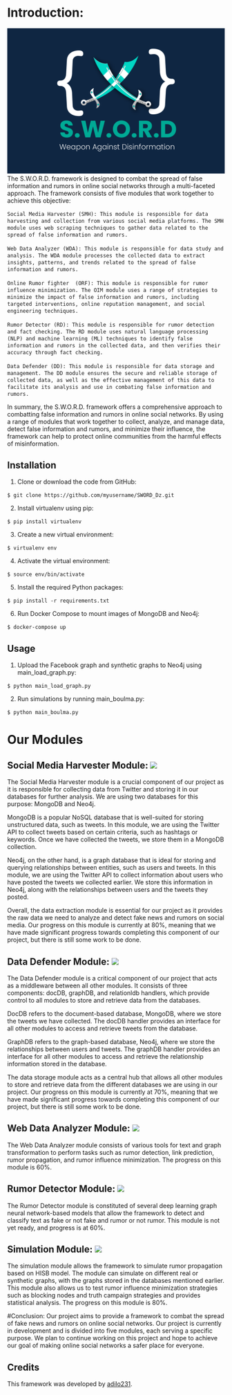 # Introduction:
![SWORD LOGO.png](https://github.com/adilo231/SWORD_Dz/blob/90bf81b9897a5531ca9c57185bc4d55bb8cbe5d8/SWORD%20LOGO.png)
The S.W.O.R.D. framework is designed to combat the spread of false information and rumors in online social networks through a multi-faceted approach. The framework consists of five modules that work together to achieve this objective:

    Social Media Harvester (SMH): This module is responsible for data harvesting and collection from various social media platforms. The SMH module uses web scraping techniques to gather data related to the spread of false information and rumors.

    Web Data Analyzer (WDA): This module is responsible for data study and analysis. The WDA module processes the collected data to extract insights, patterns, and trends related to the spread of false information and rumors.

    Online Rumor fighter  (ORF): This module is responsible for rumor influence minimization. The OIM module uses a range of strategies to minimize the impact of false information and rumors, including targeted interventions, online reputation management, and social engineering techniques.

    Rumor Detector (RD): This module is responsible for rumor detection and fact checking. The RD module uses natural language processing (NLP) and machine learning (ML) techniques to identify false information and rumors in the collected data, and then verifies their accuracy through fact checking.

    Data Defender (DD): This module is responsible for data storage and management. The DD module ensures the secure and reliable storage of collected data, as well as the effective management of this data to facilitate its analysis and use in combating false information and rumors.

In summary, the S.W.O.R.D. framework offers a comprehensive approach to combatting false information and rumors in online social networks. By using a range of modules that work together to collect, analyze, and manage data, detect false information and rumors, and minimize their influence, the framework can help to protect online communities from the harmful effects of misinformation.

## Installation

1. Clone or download the code from GitHub:
```
$ git clone https://github.com/myusername/SWORD_Dz.git
```


2. Install virtualenv using pip:
```
$ pip install virtualenv
```




3. Create a new virtual environment:
```
$ virtualenv env
```



4. Activate the virtual environment:
```
$ source env/bin/activate
```



5. Install the required Python packages:
```
$ pip install -r requirements.txt
```



6. Run Docker Compose to mount images of MongoDB and Neo4j:
```
$ docker-compose up
```



## Usage

1. Upload the Facebook graph and synthetic graphs to Neo4j using main_load_graph.py:
```
$ python main_load_graph.py
```



2. Run simulations by running main_boulma.py:
```
$ python main_boulma.py
```




# Our Modules 

## Social Media Harvester Module: ![](https://us-central1-progress-markdown.cloudfunctions.net/progress/80)
The Social Media Harvester module is a crucial component of our project as it is responsible for collecting data from Twitter and storing it in our databases for further analysis. We are using two databases for this purpose: MongoDB and Neo4j.

MongoDB is a popular NoSQL database that is well-suited for storing unstructured data, such as tweets. In this module, we are using the Twitter API to collect tweets based on certain criteria, such as hashtags or keywords. Once we have collected the tweets, we store them in a MongoDB collection.

Neo4j, on the other hand, is a graph database that is ideal for storing and querying relationships between entities, such as users and tweets. In this module, we are using the Twitter API to collect information about users who have posted the tweets we collected earlier. We store this information in Neo4j, along with the relationships between users and the tweets they posted.

Overall, the data extraction module is essential for our project as it provides the raw data we need to analyze and detect fake news and rumors on social media. Our progress on this module is currently at 80%, meaning that we have made significant progress towards completing this component of our project, but there is still some work to be done.

## Data Defender Module: ![](https://us-central1-progress-markdown.cloudfunctions.net/progress/70)
The Data Defender module is a critical component of our project that acts as a middleware between all other modules. It consists of three components: docDB, graphDB, and relationldb handlers, which provide control to all modules to store and retrieve data from the databases.

DocDB refers to the document-based database, MongoDB, where we store the tweets we have collected. The docDB handler provides an interface for all other modules to access and retrieve tweets from the database.

GraphDB refers to the graph-based database, Neo4j, where we store the relationships between users and tweets. The graphDB handler provides an interface for all other modules to access and retrieve the relationship information stored in the database.

The data storage module acts as a central hub that allows all other modules to store and retrieve data from the different databases we are using in our project. Our progress on this module is currently at 70%, meaning that we have made significant progress towards completing this component of our project, but there is still some work to be done.

## Web Data Analyzer Module: ![](https://us-central1-progress-markdown.cloudfunctions.net/progress/60)
The Web Data Analyzer module consists of various tools for text and graph transformation to perform tasks such as rumor detection, link prediction, rumor propagation, and rumor influence minimization. The progress on this module is 60%.

## Rumor Detector Module: ![](https://us-central1-progress-markdown.cloudfunctions.net/progress/60)
The Rumor Detector module is constituted of several deep learning graph neural network-based models that allow the framework to detect and classify text as fake or not fake and rumor or not rumor. This module is not yet ready, and progress is at 60%.

## Simulation Module: ![](https://us-central1-progress-markdown.cloudfunctions.net/progress/80)
The simulation module allows the framework to simulate rumor propagation based on HISB model. The module can simulate on different real or synthetic graphs, with the graphs stored in the databases mentioned earlier. This module also allows us to test rumor influence minimization strategies such as blocking nodes and truth campaign strategies and provides statistical analysis. The progress on this module is 80%.






#Conclusion:
Our project aims to provide a framework to combat the spread of fake news and rumors on online social networks. Our project is currently in development and is divided into five modules, each serving a specific purpose. We plan to continue working on this project and hope to achieve our goal of making online social networks a safer place for everyone.

## Credits

This framework was developed by [adilo231](https://github.com/adilo231).


